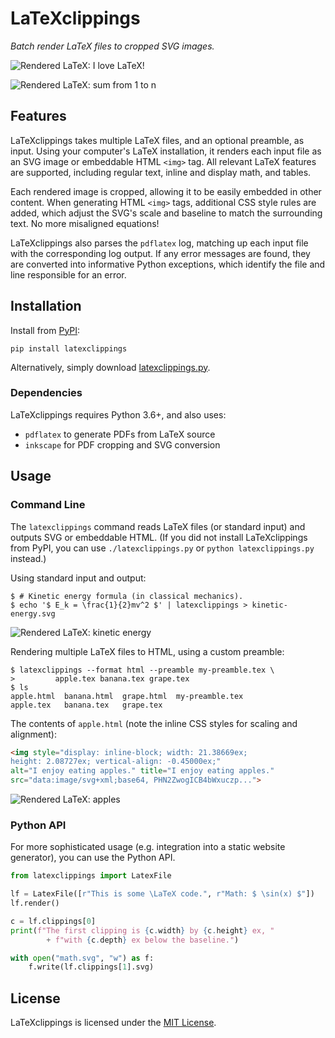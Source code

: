 # LaTeXclippings

_Batch render LaTeX files to cropped SVG images._

![Rendered LaTeX: I love LaTeX!](demo/latex.svg)

![Rendered LaTeX: sum from 1 to n](demo/summation.svg)

## Features

LaTeXclippings takes multiple LaTeX files, and an optional preamble, as input. Using your computer's LaTeX installation, it renders each input file as an SVG image or embeddable HTML `<img>` tag. All relevant LaTeX features are supported, including regular text, inline and display math, and tables.

Each rendered image is cropped, allowing it to be easily embedded in other content. When generating HTML `<img>` tags, additional CSS style rules are added, which adjust the SVG's scale and baseline to match the surrounding text. No more misaligned equations!

LaTeXclippings also parses the `pdflatex` log, matching up each input file with the corresponding log output. If any error messages are found, they are converted into informative Python exceptions, which identify the file and line responsible for an error.

## Installation

Install from [PyPI](https://pypi.org/project/latexclippings/):

```console
pip install latexclippings
```

Alternatively, simply download [latexclippings.py](latexclippings.py).

### Dependencies

LaTeXclippings requires Python 3.6+, and also uses:

* `pdflatex` to generate PDFs from LaTeX source
* `inkscape` for PDF cropping and SVG conversion

## Usage

### Command Line

The `latexclippings` command reads LaTeX files (or standard input) and outputs SVG or embeddable HTML. (If you did not install LaTeXclippings from PyPI, you can use `./latexclippings.py` or `python latexclippings.py` instead.)

Using standard input and output:

```console
$ # Kinetic energy formula (in classical mechanics).
$ echo '$ E_k = \frac{1}{2}mv^2 $' | latexclippings > kinetic-energy.svg
```

![Rendered LaTeX: kinetic energy](demo/kinetic-energy.svg)

Rendering multiple LaTeX files to HTML, using a custom preamble:

```console
$ latexclippings --format html --preamble my-preamble.tex \
>         apple.tex banana.tex grape.tex
$ ls
apple.html  banana.html  grape.html  my-preamble.tex
apple.tex   banana.tex   grape.tex
```

The contents of `apple.html` (note the inline CSS styles for scaling and alignment):

```html
<img style="display: inline-block; width: 21.38669ex;
height: 2.08727ex; vertical-align: -0.45000ex;"
alt="I enjoy eating apples." title="I enjoy eating apples."
src="data:image/svg+xml;base64, PHN2ZwogICB4bWxuczp...">
```

![Rendered LaTeX: apples](demo/apple.svg)

### Python API

For more sophisticated usage (e.g. integration into a static website generator), you can use the Python API.

```python
from latexclippings import LatexFile

lf = LatexFile([r"This is some \LaTeX code.", r"Math: $ \sin(x) $"])
lf.render()

c = lf.clippings[0]
print(f"The first clipping is {c.width} by {c.height} ex, "
        + f"with {c.depth} ex below the baseline.")

with open("math.svg", "w") as f:
    f.write(lf.clippings[1].svg)
```

## License

LaTeXclippings is licensed under the [MIT License](LICENSE.md).
